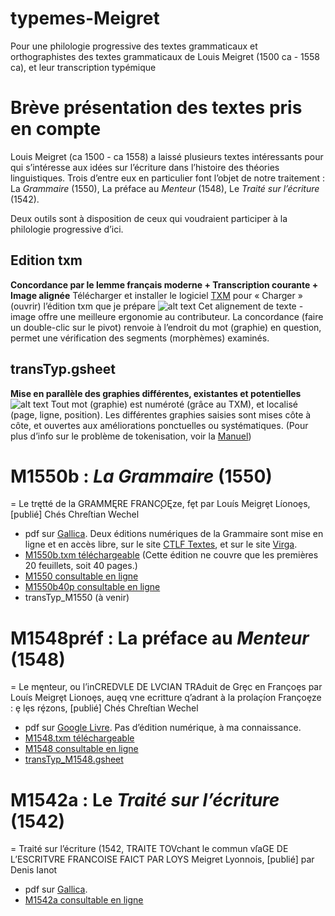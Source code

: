 # typemes-Meigret

Pour une philologie progressive des textes grammaticaux et orthographistes des textes grammaticaux de Louis Meigret (1500 ca - 1558 ca), et leur transcription typémique

# Brève présentation des textes pris en compte
Louis Meigret (ca 1500 - ca 1558) a laissé plusieurs textes intéressants pour qui s’intéresse aux idées sur l’écriture dans l’histoire des théories linguistiques. Trois d’entre eux en particulier font l’objet de notre traitement : La *Grammaire* (1550), La préface au *Menteur* (1548), Le *Traité sur l’écriture* (1542).

Deux outils sont à disposition de ceux qui voudraient participer à la philologie progressive d’ici.

## Edition txm
**Concordance par le lemme français moderne + Transcription courante + Image alignée**
Télécharger et installer le logiciel [TXM](http://textometrie.ens-lyon.fr/) pour « Charger » (ouvrir) l’édition txm que je prépare
![alt text](https://ch-hsueh.github.io/typemes-Meigret/img/Manuel/0_concordance_alignement.PNG)
Cet alignement de texte - image offre une meilleure ergonomie au contributeur. La concordance (faire un double-clic sur le pivot) renvoie à l’endroit du mot (graphie) en question, permet une vérification des segments (morphèmes) examinés. 

## transTyp.gsheet
**Mise en parallèle des graphies différentes, existantes et potentielles**
![alt text](https://ch-hsueh.github.io/typemes-Meigret/img/Manuel/3_chantier_interface.png)
Tout mot (graphie) est numéroté (grâce au TXM), et localisé (page, ligne, position). Les différentes graphies saisies sont mises côte à côte, et ouvertes aux améliorations ponctuelles ou systématiques. (Pour plus d’info sur le problème de tokenisation, voir la [Manuel](https://docs.google.com/document/d/1zlyANP00PDoK0NOjskhTjgiT0pZ5nJzWs1pqIqBKpTA/edit?usp=sharing))


# M1550b : *La Grammaire* (1550)
 = Le trętté de la GRAMMĘRE FRANC̨OĘze, fȩt par Louís Meigrȩt Líonoȩs, [publié] Chés Chreſtian Wechel
* pdf sur [Gallica](http://gallica.bnf.fr/ark:/12148/btv1b8624665r). Deux éditions numériques de la Grammaire sont mise en ligne et en accès libre, sur le site [CTLF Textes](http://ctlf.ens-lyon.fr/t_resul.asp?aut=287&nom=Meigret&prenom=Luis), et sur le site [Virga](https://virga.org/phon16/index.php?item=6). 
* [M1550b.txm téléchargeable](https://github.com/ch-hsueh/typemes-Meigret/raw/master/txm/M1550.txm) (Cette édition ne couvre que les premières 20 feuillets, soit 40 pages.)
* [M1550 consultable en ligne](https://ch-hsueh.github.io/typemes-Meigret/html/M1550b/M1550b_CTLF2017_11.html)
* [M1550b40p consultable en ligne](https://ch-hsueh.github.io/typemes-Meigret/html/M1550b40p/M1550b40p_Hsueh2017_11.html)
* transTyp_M1550 (à venir)


# M1548préf : La préface au *Menteur* (1548)
 = Le męnteur, ou l’inCREDVLE DE LVCIAN TRAduit de Grȩc en Françoȩs par Louís Meigrȩt Lionoȩs, auȩq vne ecritture q’adrant à la prolaçíon Françoȩze : ȩ lȩs rȩ́zons, [publié] Chés Chreſtian Wechel
* pdf sur [Google Livre](https://books.google.fr/books?id=XsgYg2W4ZaEC). Pas d’édition numérique, à ma connaissance.
* [M1548.txm téléchargeable](https://github.com/ch-hsueh/typemes-Meigret/raw/master/txm/M1548.txm)
* [M1548 consultable en ligne](https://ch-hsueh.github.io/typemes-Meigret/html/M1548/M1548préf_Hsueh2018_1.html)
* [transTyp_M1548.gsheet](https://docs.google.com/spreadsheets/d/1X5SNNZZ2k22Gn6UJXl0ipS1BknHfXGqoSBBnWw6tPGc/edit?usp=sharing)


# M1542a : Le *Traité sur l’écriture* (1542)
 = Traité sur l’écriture (1542, TRAITE TOVchant le commun vſaGE DE L’ESCRITVRE FRANCOISE FAICT PAR LOYS Meigret Lyonnois, [publié] par Denis Ianot
* pdf sur [Gallica](http://gallica.bnf.fr/ark:/12148/btv1b8624664b).
* [M1542a consultable en ligne](https://ch-hsueh.github.io/typemes-Meigret/html/M1542a/M1542a_Hsueh2018_9.html)
